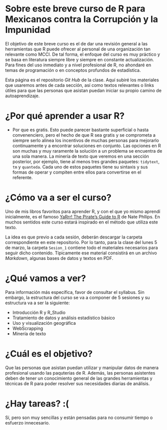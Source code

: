 # Sobre este breve curso de R para Mexicanos contra la Corrupción y la Impunidad

El objetivo de este breve curso es el de dar una revisión general a las herramientas que R puede ofrecer al personal de una organización tan relevante como MCCI. De tal forma, el enfoque del curso es muy práctico y se basa en literatura siempre libre y siempre en constante actualización. Para fines del uso inmediato y a nivel profesional de R, no ahondaré en temas de programación o en conceptos profundos de estadística. 

Esta página es el repositorio *Git Hub* de la clase. Aquí subiré los materiales que usaremos antes de cada sección, así como textos relevantes o links útiles para que las personas que asistan puedan iniciar su propio camino de autoaprendizaje.

# ¿Por qué aprender a usar R?

* Por que es gratis. Esto puede parecer bastante superficial o hasta convenenciero, pero el hecho de que R sea gratis y se comprometa a siempre serlo alinea los incentivos de muchas personas para mejorarlo continuamente y a encontrar soluciones en conjunto. Las opciones en R son muchas y muy raramente la solución a un problema se encuentra de una sola manera. La minería de texto que veremos en una sección posterior, por ejemplo, tiene al menos tres grandes paquetes: `tidytext`, `tm` y `quanteda`. Cada uno de estos paquetes tiene su sintaxis y sus formas de operar y compiten entre ellos para convertirse en el referente.

# ¿Cómo va a ser el curso?

Uno de mis libros favoritos para aprender R, y con el que yo mismo aprendí inicialmente, es el famoso [YaRrr! The Pirate’s Guide to R](https://bookdown.org/ndphillips/YaRrr/) de Nate Phllips. En muchos sentidos este curso estará inspirado en el método que utiliza este texto.

La idea es que previo a cada sesión, deberán descargar la carpeta correspondiente en este repositorio. Por lo tanto, para la clase del lunes 5 de marzo, la carpeta `Sesion_1` contiene todo el materiales necesarios para seguir dicho contenido. Típicamente ese material consistirá en un archivo *Markdown*, algunas bases de datos y textos en PDF.


# ¿Qué vamos a ver?

Para información más específica, favor de consultar el syllabus. Sin embargo, la estructura del curso se va a componer de 5 sesiones y su estructura va a ser la siguiente:

* Introducción R y R_Studio
* Tratamiento de datos y análisis estadístico básico
* Uso y visualización geográfica
* WebScrapping
* Minería de texto

# ¿Cuál es el objetivo?

Que las personas que asistan puedan utilizar y manipular datos de manera profesional usando las paquterías de R. Además, las personas asistentes deben de tener un conocimiento general de las grandes herramientas y técnicas de R para poder resolver sus necesidades diarias de análisis.

# ¿Hay tareas? :(

Sí, pero son muy sencillas y están pensadas para no consumir tiempo o esfuerzo innecesario.

